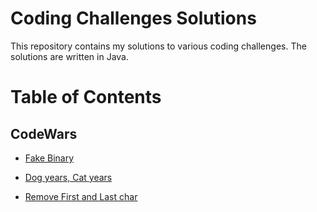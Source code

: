 # Coding Challenges Solutions

This repository contains my solutions to various coding challenges. The solutions are written in Java.

# Table of Contents
## CodeWars
- [Fake Binary](https://github.com/eflatto/coding_challenges/blob/main/src/codingchallenges/FakeBinary.java)

- [Dog years, Cat years](https://github.com/eflatto/coding_challenges/blob/main/src/codingchallenges/Dinglemouse.java)

- [Remove First and Last char](https://github.com/eflatto/coding_challenges/blob/main/src/codingchallenges/RemoveChars.java)